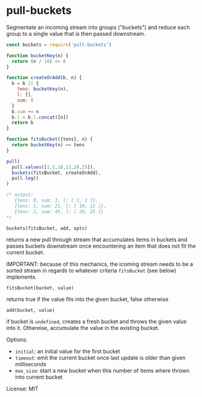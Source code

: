 pull-buckets
===

Segmentate an incoming stream into groups ("buckets") and reduce each group to a single value that is then passed downstream.

``` js
const buckets = require('pull-buckets')

function bucketKey(n) {
  return (n / 10) << 0
}

function createOrAdd(b, n) {
  b = b || {
    tens: bucketKey(n),
    l: [],
    sum: 0
  }
  b.sum += n
  b.l = b.l.concat([n])
  return b
}

function fitsBucket({tens}, n) {
  return bucketKey(n) == tens
}

pull(
  pull.values([1,2,10,11,20,25]),
  buckets(fitsBucket, createOrAdd),
  pull.log()
)

/* output: 
   {tens: 0, sum: 3, l: [ 1, 2 ]},
   {tens: 1, sum: 21, l: [ 10, 11 ]},
   {tens: 2, sum: 45, l: [ 20, 25 ]} 
*/
```

`buckets(fitsBucket, add, opts)`
    
returns a new pull through stream that accumulates items in buckets and passes buckets
downstream once encountering an item that does not fit the current bucket.

IMPORTANT: because of this mechanics, the icoming stream needs to be a sorted stream in regards to
whatever criteria `fitsBucket` (see below) implements.

    fitsBucket(bucket, value)

returns true if the value fits into the given bucket, false otherwise

    add(bucket, value)

if bucket is `undefined`, creates a fresh bucket and throws the given value into it. Othereise, accumulate the value in the existing bucket.

Options:

- `initial`: an initial value for the first bucket
- `timeout`: emit the current bucket once last update is older than given milliseconds
- `max_size`: start a new bucket when this number of items where thrown into current bucket

License: MIT

